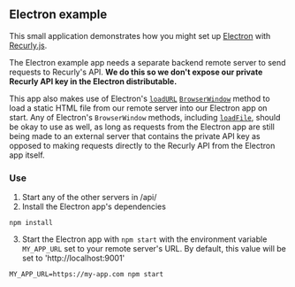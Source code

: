 ## Electron example

This small application demonstrates how you might set up [Electron](https://www.electronjs.org/) with [Recurly.js](https://developers.recurly.com/reference/recurly-js/index.html).

The Electron example app needs a separate backend remote server to send requests to Recurly's API. **We do this so we don't expose our private Recurly API key in the Electron distributable.**

This app also makes use of Electron's [`loadURL`](https://www.electronjs.org/docs/api/browser-window#winloadurlurl-options) [`BrowserWindow`](https://www.electronjs.org/docs/api/browser-window) method to load a static HTML file from our remote server into our Electron app on start. Any of Electron's `BrowserWindow` methods, including [`loadFile`](https://www.electronjs.org/docs/api/browser-window#winloadfilefilepath-options), should be okay to use as well, as long as requests from the Electron app are still being made to an external server that contains the private API key as opposed to making requests directly to the Recurly API from the Electron app itself.

### Use

1. Start any of the other servers in /api/
2. Install the Electron app's dependencies

```
npm install
```

3. Start the Electron app with `npm start` with the environment variable `MY_APP_URL` set to your remote server's URL. By default, this value will be set to 'http://localhost:9001'

```
MY_APP_URL=https://my-app.com npm start
```
